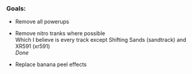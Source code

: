 ### Goals:

- Remove all powerups 

- Remove nitro tranks where possible \
Which I believe is every track except Shifting Sands (sandtrack) and XR591 (xr591) \
*Done*

- Replace banana peel effects
